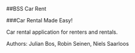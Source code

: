 ##BSS Car Rent

###Car Rental Made Easy!

Car rental application for renters and rentals.

Authors: Julian Bos, Robin Seinen, Niels Saarloos
